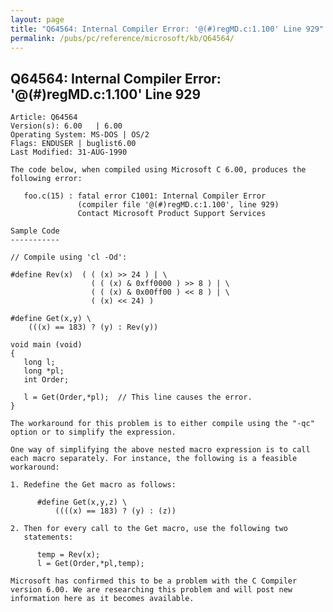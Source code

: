 ```yaml
---
layout: page
title: "Q64564: Internal Compiler Error: '@(#)regMD.c:1.100' Line 929"
permalink: /pubs/pc/reference/microsoft/kb/Q64564/
---
```


## Q64564: Internal Compiler Error: '@(#)regMD.c:1.100' Line 929

	Article: Q64564
	Version(s): 6.00   | 6.00
	Operating System: MS-DOS | OS/2
	Flags: ENDUSER | buglist6.00
	Last Modified: 31-AUG-1990
	
	The code below, when compiled using Microsoft C 6.00, produces the
	following error:
	
	   foo.c(15) : fatal error C1001: Internal Compiler Error
	               (compiler file '@(#)regMD.c:1.100', line 929)
	               Contact Microsoft Product Support Services
	
	Sample Code
	-----------
	
	// Compile using 'cl -Od':
	
	#define Rev(x)  ( ( (x) >> 24 ) | \
	                  ( ( (x) & 0xff0000 ) >> 8 ) | \
	                  ( ( (x) & 0x00ff00 ) << 8 ) | \
	                  ( (x) << 24) )
	
	#define Get(x,y) \
	    (((x) == 183) ? (y) : Rev(y))
	
	void main (void)
	{
	   long l;
	   long *pl;
	   int Order;
	
	   l = Get(Order,*pl);  // This line causes the error.
	}
	
	The workaround for this problem is to either compile using the "-qc"
	option or to simplify the expression.
	
	One way of simplifying the above nested macro expression is to call
	each macro separately. For instance, the following is a feasible
	workaround:
	
	1. Redefine the Get macro as follows:
	
	      #define Get(x,y,z) \
	          ((((x) == 183) ? (y) : (z))
	
	2. Then for every call to the Get macro, use the following two
	   statements:
	
	      temp = Rev(x);
	      l = Get(Order,*pl,temp);
	
	Microsoft has confirmed this to be a problem with the C Compiler
	version 6.00. We are researching this problem and will post new
	information here as it becomes available.
